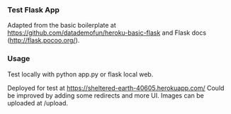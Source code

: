 

### Test Flask App

Adapted from the basic boilerplate at https://github.com/datademofun/heroku-basic-flask
and Flask docs (http://flask.pocoo.org/).

### Usage

Test locally with python app.py or flask local web.

Deployed for test at https://sheltered-earth-40605.herokuapp.com/
Could be improved by adding some redirects and more UI.
Images can be uploaded at /upload.